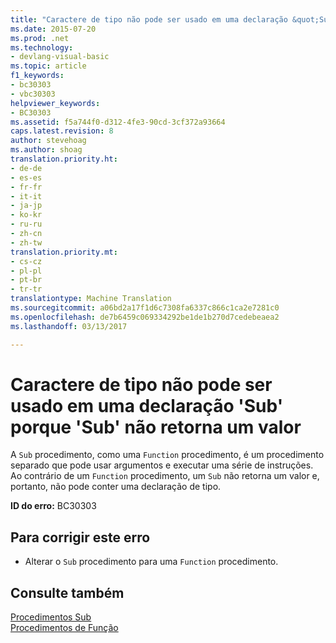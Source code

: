 ```yaml
---
title: "Caractere de tipo não pode ser usado em uma declaração &quot;Sub&quot; porque &quot;Sub&quot; não retorna um valor | Documentos do Microsoft"
ms.date: 2015-07-20
ms.prod: .net
ms.technology:
- devlang-visual-basic
ms.topic: article
f1_keywords:
- bc30303
- vbc30303
helpviewer_keywords:
- BC30303
ms.assetid: f5a744f0-d312-4fe3-90cd-3cf372a93664
caps.latest.revision: 8
author: stevehoag
ms.author: shoag
translation.priority.ht:
- de-de
- es-es
- fr-fr
- it-it
- ja-jp
- ko-kr
- ru-ru
- zh-cn
- zh-tw
translation.priority.mt:
- cs-cz
- pl-pl
- pt-br
- tr-tr
translationtype: Machine Translation
ms.sourcegitcommit: a06bd2a17f1d6c7308fa6337c866c1ca2e7281c0
ms.openlocfilehash: de7b6459c069334292be1de1b270d7cedebeaea2
ms.lasthandoff: 03/13/2017

---
```

# <a name="type-character-cannot-be-used-in-a-39sub39-declaration-because-a-39sub39-doesn39t-return-a-value"></a>Caractere de tipo não pode ser usado em uma declaração 'Sub' porque 'Sub' não retorna um valor
A `Sub` procedimento, como uma `Function` procedimento, é um procedimento separado que pode usar argumentos e executar uma série de instruções. Ao contrário de um `Function` procedimento, um `Sub` não retorna um valor e, portanto, não pode conter uma declaração de tipo.  
  
 **ID do erro:** BC30303  
  
## <a name="to-correct-this-error"></a>Para corrigir este erro  
  
-   Alterar o `Sub` procedimento para uma `Function` procedimento.  
  
## <a name="see-also"></a>Consulte também  
 [Procedimentos Sub](../../visual-basic/programming-guide/language-features/procedures/sub-procedures.md)   
 [Procedimentos de Função](../../visual-basic/programming-guide/language-features/procedures/function-procedures.md)
